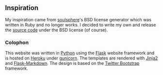 ## Inspiration

My inspiration came from [soulsphere]'s BSD license generator which was written in Ruby and no longer works. I decided to write my own and release the [source code] under the BSD license (of course).

### Colophon

This website was written in [Python] using the [Flask] website framework and is hosted on [Heroku] under [gunicorn]. The templates are rendered with [Jinja2] and [Flask-Markdown]. The design is based on the [Twitter Bootstrap] framework.

[Flask]: http://flask.pocoo.org/
[Flask-Markdown]: http://pythonhosted.org/Flask-Markdown/
[gunicorn]: http://gunicorn.org/
[Heroku]: http://www.heroku.com/
[Jinja2]: http://jinja.pocoo.org/docs/
[Python]: http://python.org/
[Twitter Bootstrap]: http://twitter.github.com/bootstrap/
[soulsphere]: http://www.soulsphere.org/hacks/bsd/
[source code]: http://github.com/jefftriplett/bsd-license-generator
